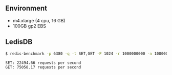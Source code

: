 ## Environment

- m4.xlarge (4 cpu, 16 GB)
- 100GB gp2 EBS 

## LedisDB

```bash
$ redis-benchmark -p 6380 -q -t SET,GET -P 1024 -r 1000000000 -n 1000000

SET: 22494.66 requests per second
GET: 75058.17 requests per second
```


